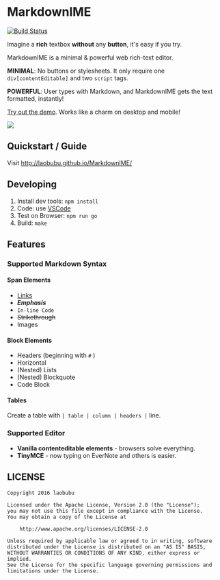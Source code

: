 # MarkdownIME

[![Build Status](https://travis-ci.org/laobubu/MarkdownIME.svg?branch=master)](https://travis-ci.org/laobubu/MarkdownIME)

Imagine a **rich** textbox **without** any **button**, it's easy if you try.

MarkdownIME is a minimal & powerful web rich-text editor.

**MINIMAL**: No buttons or stylesheets. It only require one `div[contentEditable]` and two `script` tags.

**POWERFUL**: User types with Markdown, and MarkdownIME gets the text formatted, instantly!

[Try out the demo](http://laobubu.github.io/MarkdownIME/). Works like a charm on desktop and mobile!

![](http://laobubu.github.io/MarkdownIME/demo.gif?cache3)

## Quickstart / Guide

Visit http://laobubu.github.io/MarkdownIME/

## Developing

1. Install dev tools: `npm install`
2. Code: use [VSCode](https://code.visualstudio.com/)
3. Test on Browser: `npm run go`
4. Build: `make`

## Features

### Supported Markdown Syntax

#### Span Elements

 - [Links](http://laobubu.net)
 - ***Emphasis***
 - `In-line Code`
 - ~~Strikethrough~~
 - Images
 
#### Block Elements

 - Headers (beginning with `#` )
 - Horizontal
 - (Nested) Lists
 - (Nested) Blockquote
 - Code Block

#### Tables

Create a table with `| table | column | headers |` line.

### Supported Editor

 - **Vanilla contenteditable elements** - browsers solve everything.
 - **TinyMCE** - now typing on EverNote and others is easier.
 
## LICENSE

```
Copyright 2016 laobubu

Licensed under the Apache License, Version 2.0 (the "License");
you may not use this file except in compliance with the License.
You may obtain a copy of the License at

    http://www.apache.org/licenses/LICENSE-2.0

Unless required by applicable law or agreed to in writing, software
distributed under the License is distributed on an "AS IS" BASIS,
WITHOUT WARRANTIES OR CONDITIONS OF ANY KIND, either express or implied.
See the License for the specific language governing permissions and
limitations under the License.
```
